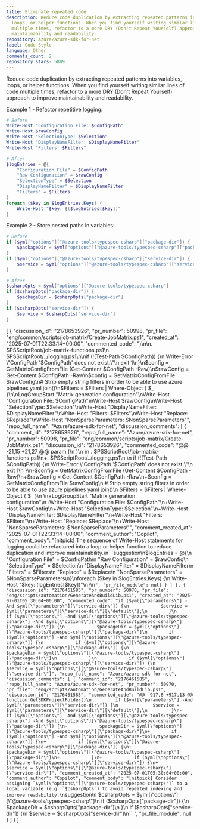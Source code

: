 ```yaml
---
title: Eliminate repeated code
description: Reduce code duplication by extracting repeated patterns into variables,
  loops, or helper functions. When you find yourself writing similar lines of code
  multiple times, refactor to a more DRY (Don't Repeat Yourself) approach to improve
  maintainability and readability.
repository: Azure/azure-sdk-for-net
label: Code Style
language: Other
comments_count: 2
repository_stars: 5809
---
```


Reduce code duplication by extracting repeated patterns into variables, loops, or helper functions. When you find yourself writing similar lines of code multiple times, refactor to a more DRY (Don't Repeat Yourself) approach to improve maintainability and readability.

Example 1 - Refactor repetitive logging:
```powershell
# Before
Write-Host "Configuration File: $ConfigPath"
Write-Host $rawConfig
Write-Host "SelectionType: $Selection"
Write-Host "DisplayNameFilter: $DisplayNameFilter"
Write-Host "Filters: $Filters"

# After
$logEntries = @{
    "Configuration File" = $ConfigPath
    "Raw Configuration" = $rawConfig
    "SelectionType" = $Selection
    "DisplayNameFilter" = $DisplayNameFilter
    "Filters" = $Filters
}
foreach ($key in $logEntries.Keys) {
    Write-Host "$key: $($logEntries[$key])"
}
```

Example 2 - Store nested paths in variables:
```powershell
# Before
if ($yml["options"]["@azure-tools/typespec-csharp"]["package-dir"]) {
    $packageDir = $yml["options"]["@azure-tools/typespec-csharp"]["package-dir"]
}
if ($yml["options"]["@azure-tools/typespec-csharp"]["service-dir"]) {
    $service = $yml["options"]["@azure-tools/typespec-csharp"]["service-dir"]
}

# After
$csharpOpts = $yml["options"]["@azure-tools/typespec-csharp"]
if ($csharpOpts["package-dir"]) {
    $packageDir = $csharpOpts["package-dir"]
}
if ($csharpOpts["service-dir"]) {
    $service = $csharpOpts["service-dir"]
}
```


[
  {
    "discussion_id": "2178653926",
    "pr_number": 50998,
    "pr_file": "eng/common/scripts/job-matrix/Create-JobMatrix.ps1",
    "created_at": "2025-07-01T22:33:14+00:00",
    "commented_code": ")\n\n. $PSScriptRoot/job-matrix-functions.ps1\n. $PSScriptRoot/../logging.ps1\n\nif (!(Test-Path $ConfigPath)) {\n    Write-Error \"ConfigPath '$ConfigPath' does not exist.\"\n    exit 1\n}\n$config = GetMatrixConfigFromFile (Get-Content $ConfigPath -Raw)\n$rawConfig = Get-Content $ConfigPath -Raw\n$config = GetMatrixConfigFromFile $rawConfig\n# Strip empty string filters in order to be able to use azure pipelines yaml join()\n$Filters = $Filters | Where-Object { $_ }\n\nLogGroupStart \"Matrix generation configuration\"\nWrite-Host \"Configuration File: $ConfigPath\"\nWrite-Host $rawConfig\nWrite-Host \"SelectionType: $Selection\"\nWrite-Host \"DisplayNameFilter: $DisplayNameFilter\"\nWrite-Host \"Filters: $Filters\"\nWrite-Host \"Replace: $Replace\"\nWrite-Host \"NonSparseParameters: $NonSparseParameters\"",
    "repo_full_name": "Azure/azure-sdk-for-net",
    "discussion_comments": [
      {
        "comment_id": "2178653926",
        "repo_full_name": "Azure/azure-sdk-for-net",
        "pr_number": 50998,
        "pr_file": "eng/common/scripts/job-matrix/Create-JobMatrix.ps1",
        "discussion_id": "2178653926",
        "commented_code": "@@ -21,15 +21,27 @@ param (\n )\n \n . $PSScriptRoot/job-matrix-functions.ps1\n+. $PSScriptRoot/../logging.ps1\n \n if (!(Test-Path $ConfigPath)) {\n     Write-Error \"ConfigPath '$ConfigPath' does not exist.\"\n     exit 1\n }\n-$config = GetMatrixConfigFromFile (Get-Content $ConfigPath -Raw)\n+$rawConfig = Get-Content $ConfigPath -Raw\n+$config = GetMatrixConfigFromFile $rawConfig\n # Strip empty string filters in order to be able to use azure pipelines yaml join()\n $Filters = $Filters | Where-Object { $_ }\n \n+LogGroupStart \"Matrix generation configuration\"\n+Write-Host \"Configuration File: $ConfigPath\"\n+Write-Host $rawConfig\n+Write-Host \"SelectionType: $Selection\"\n+Write-Host \"DisplayNameFilter: $DisplayNameFilter\"\n+Write-Host \"Filters: $Filters\"\n+Write-Host \"Replace: $Replace\"\n+Write-Host \"NonSparseParameters: $NonSparseParameters\"",
        "comment_created_at": "2025-07-01T22:33:14+00:00",
        "comment_author": "Copilot",
        "comment_body": "[nitpick] The sequence of Write-Host statements for logging could be refactored into a loop or helper function to reduce duplication and improve maintainability.\n```suggestion\n$logEntries = @{\n    \"Configuration File\" = $ConfigPath\n    \"Raw Configuration\" = $rawConfig\n    \"SelectionType\" = $Selection\n    \"DisplayNameFilter\" = $DisplayNameFilter\n    \"Filters\" = $Filters\n    \"Replace\" = $Replace\n    \"NonSparseParameters\" = $NonSparseParameters\n}\nforeach ($key in $logEntries.Keys) {\n    Write-Host \"$key: $($logEntries[$key])\"\n}\n```",
        "pr_file_module": null
      }
    ]
  },
  {
    "discussion_id": "2176461585",
    "pr_number": 50970,
    "pr_file": "eng/scripts/automation/GenerateAndBuildLib.ps1",
    "created_at": "2025-07-01T05:30:04+00:00",
    "commented_code": "if ($yml[\"parameters\"] -And $yml[\"parameters\"][\"service-dir\"]) {\n            $service = $yml[\"parameters\"][\"service-dir\"][\"default\"];\n        }\n        if ($yml[\"options\"] -And $yml[\"options\"][\"@azure-tools/typespec-csharp\"] -And $yml[\"options\"][\"@azure-tools/typespec-csharp\"][\"package-dir\"]) {\n            $packageDir = $yml[\"options\"][\"@azure-tools/typespec-csharp\"][\"package-dir\"]\n        if ($yml[\"options\"] -And $yml[\"options\"][\"@azure-tools/typespec-csharp\"]) {\n            if ($yml[\"options\"][\"@azure-tools/typespec-csharp\"][\"package-dir\"]) {\n                $packageDir = $yml[\"options\"][\"@azure-tools/typespec-csharp\"][\"package-dir\"]\n            }\n            if ($yml[\"options\"][\"@azure-tools/typespec-csharp\"][\"service-dir\"]) {\n                $service = $yml[\"options\"][\"@azure-tools/typespec-csharp\"][\"service-dir\"]",
    "repo_full_name": "Azure/azure-sdk-for-net",
    "discussion_comments": [
      {
        "comment_id": "2176461585",
        "repo_full_name": "Azure/azure-sdk-for-net",
        "pr_number": 50970,
        "pr_file": "eng/scripts/automation/GenerateAndBuildLib.ps1",
        "discussion_id": "2176461585",
        "commented_code": "@@ -917,8 +917,13 @@ function GetSDKProjectFolder()\n         if ($yml[\"parameters\"] -And $yml[\"parameters\"][\"service-dir\"]) {\n             $service = $yml[\"parameters\"][\"service-dir\"][\"default\"];\n         }\n-        if ($yml[\"options\"] -And $yml[\"options\"][\"@azure-tools/typespec-csharp\"] -And $yml[\"options\"][\"@azure-tools/typespec-csharp\"][\"package-dir\"]) {\n-            $packageDir = $yml[\"options\"][\"@azure-tools/typespec-csharp\"][\"package-dir\"]\n+        if ($yml[\"options\"] -And $yml[\"options\"][\"@azure-tools/typespec-csharp\"]) {\n+            if ($yml[\"options\"][\"@azure-tools/typespec-csharp\"][\"package-dir\"]) {\n+                $packageDir = $yml[\"options\"][\"@azure-tools/typespec-csharp\"][\"package-dir\"]\n+            }\n+            if ($yml[\"options\"][\"@azure-tools/typespec-csharp\"][\"service-dir\"]) {\n+                $service = $yml[\"options\"][\"@azure-tools/typespec-csharp\"][\"service-dir\"]",
        "comment_created_at": "2025-07-01T05:30:04+00:00",
        "comment_author": "Copilot",
        "comment_body": "[nitpick] Consider assigning `$yml[\"options\"][\"@azure-tools/typespec-csharp\"]` to a local variable (e.g. `$csharpOpts`) to avoid repeated indexing and improve readability.\n```suggestion\n            $csharpOpts = $yml[\"options\"][\"@azure-tools/typespec-csharp\"]\n            if ($csharpOpts[\"package-dir\"]) {\n                $packageDir = $csharpOpts[\"package-dir\"]\n            }\n            if ($csharpOpts[\"service-dir\"]) {\n                $service = $csharpOpts[\"service-dir\"]\n```",
        "pr_file_module": null
      }
    ]
  }
]
